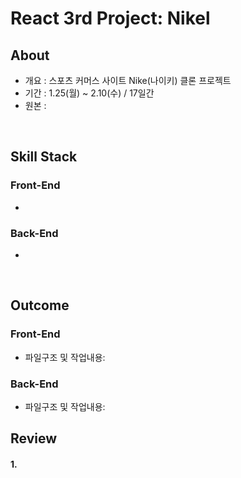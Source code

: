 # React 3rd Project: Nikel

## About
<!-- ![airbnb](https://user-images.githubusercontent.com/67219914/109384034-9974f400-792d-11eb-8e10-b532b3f1ad93.jpg) -->
- 개요 : 스포츠 커머스 사이트 Nike(나이키) 클론 프로젝트
- 기간 : 1.25(월) ~ 2.10(수) / 17일간
- 원본 : 
<br />

## Skill Stack
### Front-End
- 

### Back-End
- 
<br />

## Outcome
<!-- ![AirTnT_500_5](https://user-images.githubusercontent.com/67219914/109272810-bb4e7800-7854-11eb-87a0-a30a52507371.gif) -->

### Front-End
- 파일구조 및 작업내용: 

### Back-End
- 파일구조 및 작업내용:

## Review
#### 1. 
